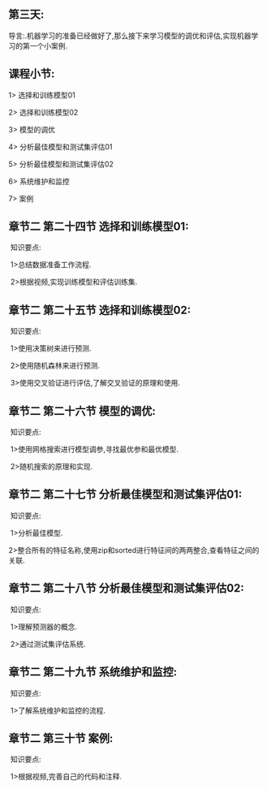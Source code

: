 ## **第三天:** 

导言:.机器学习的准备已经做好了,那么接下来学习模型的调优和评估,实现机器学习的第一个小案例.

## **课程小节:**  

1> 选择和训练模型01

2> 选择和训练模型02

3> 模型的调优

4> 分析最佳模型和测试集评估01

5> 分析最佳模型和测试集评估02

6> 系统维护和监控

7> 案例

## **章节二  第二十四节 选择和训练模型01:**

​    知识要点:

​        1>总结数据准备工作流程.

​        2>根据视频,实现训练模型和评估训练集.

## **章节二  第二十五节 选择和训练模型02:**

​    知识要点:

​        1>使用决策树来进行预测.

​        2>使用随机森林来进行预测.

​        3>使用交叉验证进行评估,了解交叉验证的原理和使用.

## **章节二  第二十六节 模型的调优:**

​    知识要点:

​        1>使用网格搜索进行模型调参,寻找最优参和最优模型.

​        2>随机搜索的原理和实现.

## **章节二  第二十七节 分析最佳模型和测试集评估01:**

​    知识要点:

​        1>分析最佳模型.

​        2>整合所有的特征名称,使用zip和sorted进行特征间的两两整合,查看特征之间的关联.

## **章节二  第二十八节 分析最佳模型和测试集评估02:**

​    知识要点:

​        1>理解预测器的概念.

​        2>通过测试集评估系统.

## **章节二  第二十九节 系统维护和监控:**

​    知识要点:

​        1>了解系统维护和监控的流程.

## **章节二  第三十节 案例:**

​    知识要点:

​        1>根据视频,完善自己的代码和注释.